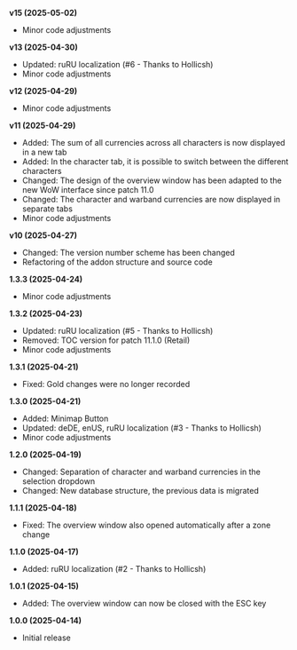 **v15 (2025-05-02)**
- Minor code adjustments

**v13 (2025-04-30)**
- Updated: ruRU localization (#6 - Thanks to Hollicsh)
- Minor code adjustments

**v12 (2025-04-29)**
- Minor code adjustments

**v11 (2025-04-29)**
- Added: The sum of all currencies across all characters is now displayed in a new tab
- Added: In the character tab, it is possible to switch between the different characters
- Changed: The design of the overview window has been adapted to the new WoW interface since patch 11.0
- Changed: The character and warband currencies are now displayed in separate tabs
- Minor code adjustments

**v10 (2025-04-27)**
- Changed: The version number scheme has been changed
- Refactoring of the addon structure and source code

**1.3.3 (2025-04-24)**
- Minor code adjustments

**1.3.2 (2025-04-23)**
- Updated: ruRU localization (#5 - Thanks to Hollicsh)
- Removed: TOC version for patch 11.1.0 (Retail)
- Minor code adjustments

**1.3.1 (2025-04-21)**
- Fixed: Gold changes were no longer recorded

**1.3.0 (2025-04-21)**
- Added: Minimap Button
- Updated: deDE, enUS, ruRU localization (#3 - Thanks to Hollicsh)
- Minor code adjustments

**1.2.0 (2025-04-19)**
- Changed: Separation of character and warband currencies in the selection dropdown
- Changed: New database structure, the previous data is migrated

**1.1.1 (2025-04-18)**
- Fixed: The overview window also opened automatically after a zone change

**1.1.0 (2025-04-17)**
- Added: ruRU localization (#2 - Thanks to Hollicsh)

**1.0.1 (2025-04-15)**
- Added: The overview window can now be closed with the ESC key

**1.0.0 (2025-04-14)**
- Initial release
